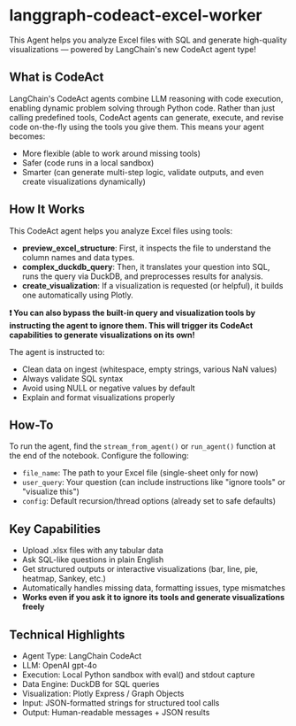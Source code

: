 # langgraph-codeact-excel-worker

This Agent helps you analyze Excel files with SQL and generate high-quality visualizations — powered by LangChain's new CodeAct agent type!

## What is CodeAct

LangChain's CodeAct agents combine LLM reasoning with code execution, enabling dynamic problem solving through Python code. Rather than just calling predefined tools, CodeAct agents can generate, execute, and revise code on-the-fly using the tools you give them. This means your agent becomes:

* More flexible (able to work around missing tools)
* Safer (code runs in a local sandbox)
* Smarter (can generate multi-step logic, validate outputs, and even create visualizations dynamically)

## How It Works

This CodeAct agent helps you analyze Excel files using tools:

* **preview_excel_structure**: First, it inspects the file to understand the column names and data types.
* **complex_duckdb_query**: Then, it translates your question into SQL, runs the query via DuckDB, and preprocesses results for analysis.
* **create_visualization**: If a visualization is requested (or helpful), it builds one automatically using Plotly.

**❗ You can also bypass the built-in query and visualization tools by instructing the agent to ignore them. This will trigger its CodeAct capabilities to generate visualizations on its own!** 

The agent is instructed to:
* Clean data on ingest (whitespace, empty strings, various NaN values)
* Always validate SQL syntax
* Avoid using NULL or negative values by default
* Explain and format visualizations properly

## How-To

To run the agent, find the ```stream_from_agent()``` or ```run_agent()``` function at the end of the notebook. Configure the following:

* ```file_name```: The path to your Excel file (single-sheet only for now)
* ```user_query```: Your question (can include instructions like "ignore tools" or "visualize this")
* ```config```: Default recursion/thread options (already set to safe defaults)

## Key Capabilities

* Upload .xlsx files with any tabular data
* Ask SQL-like questions in plain English
* Get structured outputs or interactive visualizations (bar, line, pie, heatmap, Sankey, etc.)
* Automatically handles missing data, formatting issues, type mismatches
* **Works even if you ask it to ignore its tools and generate visualizations freely**

## Technical Highlights

* Agent Type: LangChain CodeAct
* LLM: OpenAI gpt-4o
* Execution: Local Python sandbox with eval() and stdout capture
* Data Engine: DuckDB for SQL queries
* Visualization: Plotly Express / Graph Objects
* Input: JSON-formatted strings for structured tool calls
* Output: Human-readable messages + JSON results





